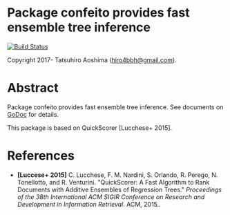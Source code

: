 # Package confeito provides fast ensemble tree inference
[![Build Status](https://travis-ci.org/hiro4bbh/confeito.svg?branch=master)](https://travis-ci.org/hiro4bbh/confeito)

Copyright 2017- Tatsuhiro Aoshima (hiro4bbh@gmail.com).

# Abstract
Package confeito provides fast ensemble tree inference.
See documents on [GoDoc](https://godoc.org/github.com/hiro4bbh/confeito) for details.

This package is based on QuickScorer [Lucchese+ 2015].

# References
- __[Luccese+ 2015]__ C. Lucchese, F. M. Nardini, S. Orlando, R. Perego, N. Tonellotto, and R. Venturini. "QuickScorer: A Fast Algorithm to Rank Documents with Additive Ensembles of Regression Trees." _Proceedings of the 38th International ACM SIGIR Conference on Research and Development in Information Retrieval_. ACM, 2015..
